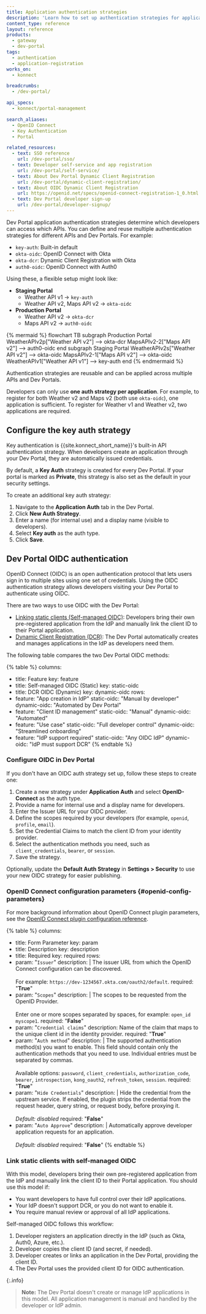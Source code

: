 ```yaml
---
title: Application authentication strategies
description: 'Learn how to set up authentication strategies for application registration in Dev Portal.'
content_type: reference
layout: reference
products:
  - gateway
  - dev-portal
tags:
  - authentication
  - application-registration
works_on:
  - konnect

breadcrumbs:
  - /dev-portal/

api_specs:
  - konnect/portal-management

search_aliases:
  - OpenID Connect
  - Key Authentication
  - Portal

related_resources:
  - text: SSO reference
    url: /dev-portal/sso/
  - text: Developer self-service and app registration
    url: /dev-portal/self-service/
  - text: About Dev Portal Dynamic Client Registration
    url: /dev-portal/dynamic-client-registration/
  - text: About OIDC Dynamic Client Registration
    url: https://openid.net/specs/openid-connect-registration-1_0.html
  - text: Dev Portal developer sign-up
    url: /dev-portal/developer-signup/
---
```


Dev Portal application authentication strategies determine which developers can access which APIs. 
You can define and reuse multiple authentication strategies for different APIs and Dev Portals. For example:

* `key-auth`: Built-in default
* `okta-oidc`: OpenID Connect with Okta
* `okta-dcr`: Dynamic Client Registration with Okta
* `auth0-oidc`: OpenID Connect with Auth0

Using these, a flexible setup might look like:

* **Staging Portal**
  * Weather API v1 → `key-auth`
  * Weather API v2, Maps API v2 → `okta-oidc`
* **Production Portal**
  * Weather API v2 → `okta-dcr`
  * Maps API v2 → `auth0-oidc`

{% mermaid %}
flowchart TB
    subgraph Production Portal
    WeatherAPIv2p["Weather API v2"] --> okta-dcr
    MapsAPIv2-2["Maps API v2"] --> auth0-oidc
    end
    subgraph Staging Portal
    WeatherAPIv2s["Weather API v2"] --> okta-oidc
    MapsAPIv2-1["Maps API v2"] --> okta-oidc
    WeatherAPIv1["Weather API v1"] --> key-auth
    end
{% endmermaid %}

Authentication strategies are reusable and can be applied across multiple APIs and Dev Portals.

Developers can only use **one auth strategy per application**. 
For example, to register for both Weather v2 and Maps v2 (both use `okta-oidc`), one application is sufficient. 
To register for Weather v1 and Weather v2, two applications are required.

## Configure the key auth strategy

Key authentication is {{site.konnect_short_name}}'s built-in API authentication strategy. 
When developers create an application through your Dev Portal, they are automatically issued credentials.

By default, a **Key Auth** strategy is created for every Dev Portal. 
If your portal is marked as **Private**, this strategy is also set as the default in your security settings.

To create an additional key auth strategy:

1. Navigate to the **Application Auth** tab in the Dev Portal.
1. Click **New Auth Strategy**.
1. Enter a name (for internal use) and a display name (visible to developers).
1. Select **Key auth** as the auth type.
1. Click **Save**.

## Dev Portal OIDC authentication

OpenID Connect (OIDC) is an open authentication protocol that lets users sign in to multiple sites using one set of credentials. Using the OIDC authentication strategy allows developers visiting your Dev Portal to authenticate using OIDC.

There are two ways to use OIDC with the Dev Portal:
- [Linking static clients (Self-managed OIDC)](#link-static-clients-with-self-managed-oidc): Developers bring their own pre-registered application from the IdP and manually link the client ID to their Portal application.
- [Dynamic Client Registration (DCR)](/dev-portal/dynamic-client-registration/): The Dev Portal automatically creates and manages applications in the IdP as developers need them.

The following table compares the two Dev Portal OIDC methods:
<!--vale off-->
{% table %}
columns:
  - title: Feature
    key: feature
  - title: Self-managed OIDC (Static)
    key: static-oidc
  - title: DCR OIDC (Dynamic)
    key: dynamic-oidc
rows:
  - feature: "App creation in IdP"
    static-oidc: "Manual by developer"
    dynamic-oidc: "Automated by Dev Portal"
  - feature: "Client ID management"
    static-oidc: "Manual"
    dynamic-oidc: "Automated"
  - feature: "Use case"
    static-oidc: "Full developer control"
    dynamic-oidc: "Streamlined onboarding"
  - feature: "IdP support required"
    static-oidc: "Any OIDC IdP"
    dynamic-oidc: "IdP must support DCR"
{% endtable %}
<!--vale on-->


### Configure OIDC in Dev Portal

If you don't have an OIDC auth strategy set up, follow these steps to create one:

1. Create a new strategy under **Application Auth** and select **OpenID-Connect** as the auth type.
1. Provide a name for internal use and a display name for developers.
1. Enter the Issuer URL for your OIDC provider.
1. Define the scopes required by your developers (for example, `openid`, `profile`, `email`).
1. Set the Credential Claims to match the client ID from your identity provider.
1. Select the authentication methods you need, such as `client_credentials`, `bearer`, or `session`.
1. Save the strategy.

Optionally, update the **Default Auth Strategy** in **Settings > Security** to use your new OIDC strategy for easier publishing.

### OpenID Connect configuration parameters {#openid-config-parameters}

For more background information about OpenID Connect plugin parameters, see the [OpenID Connect plugin configuration reference](/plugins/openid-connect/reference/).

{% table %}
columns:
  - title: Form Parameter
    key: param
  - title: Description
    key: description
  - title: Required
    key: required
rows:
  - param: "`Issuer`"
    description: |
      The issuer URL from which the OpenID Connect configuration can be discovered. 
      <br><br>
      For example: `https://dev-1234567.okta.com/oauth2/default`.
    required: "**True**"
  - param: "`Scopes`"
    description: |
      The scopes to be requested from the OpenID Provider. 
      <br><br>
      Enter one or more scopes separated by spaces, for example: `open_id` `myscope1`.
    required: "**False**"
  - param: "`Credential claims`"
    description: Name of the claim that maps to the unique client id in the identity provider.
    required: "**True**"
  - param: "`Auth method`"
    description: |
      The supported authentication method(s) you want to enable. This field should contain only the authentication methods that you need to use. Individual entries must be separated by commas. 
      <br><br>
      Available options: `password`, `client_credentials`, `authorization_code`, `bearer`, `introspection`, `kong_oauth2`, `refresh_token`, `session`.
    required: "**True**"
  - param: "`Hide Credentials`"
    description:  |
      Hide the credential from the upstream service. If enabled, the plugin strips the credential from the request header, query string, or request body, before proxying it.
      <br><br>
      *Default: disabled*
    required: "**False**"
  - param: "`Auto Approve`"
    description: |
      Automatically approve developer application requests for an application.
      <br><br>
      *Default: disabled*
    required: "**False**"
{% endtable %}

### Link static clients with self-managed OIDC 

With this model, developers bring their own pre-registered application from the IdP and manually link the client ID to their Portal application. You should use this model if:
- You want developers to have full control over their IdP applications.
- Your IdP doesn't support DCR, or you do not want to enable it.
- You require manual review or approval of all IdP applications.

Self-managed OIDC follows this workflow:

1. Developer registers an application directly in the IdP (such as Okta, Auth0, Azure, etc.).
2. Developer copies the client ID (and secret, if needed).
3. Developer creates or links an application in the Dev Portal, providing the client ID.
4. The Dev Portal uses the provided client ID for OIDC authentication.

{:.info}
> **Note:** The Dev Portal doesn't create or manage IdP applications in this model. All application management is manual and handled by the developer or IdP admin.

